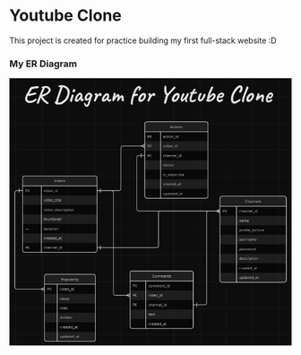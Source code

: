 # Youtube Clone

This project is created for practice building my first full-stack website :D

### My ER Diagram
![alt text](./server/erDiagram.png)